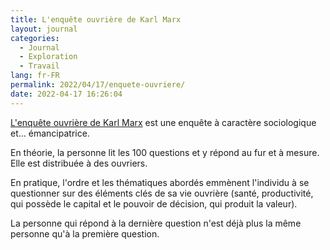 ```yaml
---
title: L'enquête ouvrière de Karl Marx
layout: journal
categories:
  - Journal
  - Exploration
  - Travail
lang: fr-FR
permalink: 2022/04/17/enquete-ouvriere/
date: 2022-04-17 16:26:04
---
```


[L'enquête ouvrière de Karl Marx](https://www.cairn.info/revue-travailler-2004-2-page-21.htm) est une enquête à caractère sociologique et… émancipatrice.

En théorie, la personne lit les 100 questions et y répond au fur et à mesure. Elle est distribuée à des ouvriers.

En pratique, l'ordre et les thématiques abordés emmènent l'individu à se questionner sur des éléments clés de sa vie ouvrière (santé, productivité, qui possède le capital et le pouvoir de décision, qui produit la valeur).

La personne qui répond à la dernière question n'est déjà plus la même personne qu'à la première question.